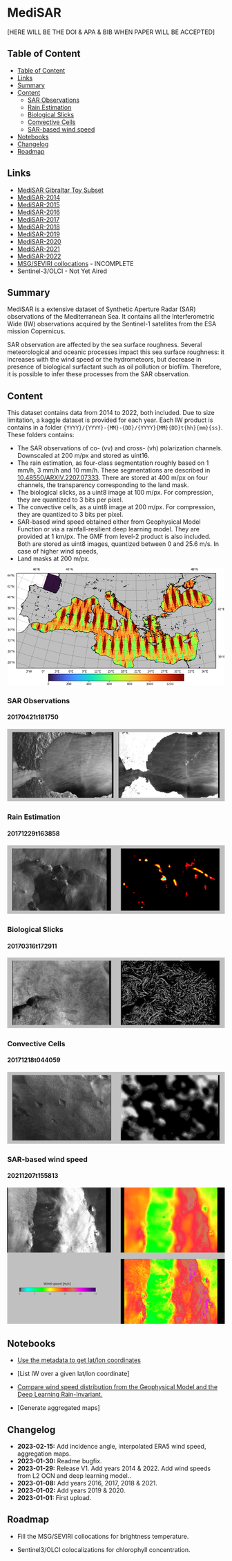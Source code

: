 # MediSAR

[HERE WILL BE THE DOI & APA & BIB WHEN PAPER WILL BE ACCEPTED]

## Table of Content

- [Table of Content](#table-of-content)
- [Links](#links)
- [Summary](#summary)
- [Content](#content)
    - [SAR Observations](#sar-observations)
    - [Rain Estimation](#rain-estimation)
    - [Biological Slicks](#biological-slicks)
    - [Convective Cells](#convective-cells)
    - [SAR-based wind speed](#sar-based-wind-speed)
- [Notebooks](#notebooks)
- [Changelog](#changelog)
- [Roadmap](#roadmap)

## Links

- [MediSAR Gibraltar Toy Subset](https://www.kaggle.com/rignak/medisarsubset)
- [MediSAR-2014](https://www.kaggle.com/rignak/medisar2014)
- [MediSAR-2015](https://www.kaggle.com/rignak/medisar2015)
- [MediSAR-2016](https://www.kaggle.com/rignak/medisar2016)
- [MediSAR-2017](https://www.kaggle.com/rignak/medisar2017)
- [MediSAR-2018](https://www.kaggle.com/rignak/medisar2018)
- [MediSAR-2019](https://www.kaggle.com/rignak/medisar2019)
- [MediSAR-2020](https://www.kaggle.com/rignak/medisar2020)
- [MediSAR-2021](https://www.kaggle.com/rignak/medisar2021)
- [MediSAR-2022](https://www.kaggle.com/rignak/medisar2022)
- [MSG/SEVIRI collocations](https://www.kaggle.com/datasets/rignak/medisar-seviri) - INCOMPLETE
- Sentinel-3/OLCI - Not Yet Aired

## Summary

MediSAR is a extensive dataset of Synthetic Aperture Radar (SAR) observations of the Mediterranean Sea. It contains all the Interferometric Wide (IW) observations acquired by the Sentinel-1 satellites from the ESA mission Copernicus.

SAR observation are affected by the sea surface roughness. Several meteorological and oceanic processes impact this sea surface roughness: it increases with the wind speed or the hydrometeors, but decrease in presence of biological surfactant such as oil pollution or biofilm. Therefore, it is possible to infer these processes from the SAR observation.

## Content

This dataset contains data from 2014 to 2022, both included. Due to size limitation, a kaggle dataset is provided for each year. Each IW product is contains in a folder `{YYYY}/{YYYY}-{MM}-{DD}/{YYYY}{MM}{DD}t{hh}{mm}{ss}`. These folders contains:

- The SAR observations of co- (vv) and cross- (vh) polarization channels. Downscaled at 200 m/px and stored as uint16.
- The rain estimation, as four-class segmentation roughly based on 1 mm/h, 3 mm/h and 10 mm/h. These segmentations are described in [10.48550/ARXIV.2207.07333](https://arxiv.org/abs/2207.07333). There are stored at 400 m/px on four channels, the transparency corresponding to the land mask.
- The biological slicks, as a uint8 image at 100 m/px. For compression, they are quantized to 3 bits per pixel.
- The convective cells, as a uint8 image at 200 m/px. For compression, they are quantized to 3 bits per pixel.
- SAR-based wind speed obtained either from Geophysical Model Function or via a rainfall-resilient deep learning model. They are provided at 1 km/px. The GMF from level-2 product is also included. Both are stored as uint8 images, quantized between 0 and 25.6 m/s. In case of higher wind speeds, 
- Land masks at 200 m/px.

![](readme/global.png)

### SAR Observations

#### 20170421t181750
![](readme/examples/20170421t181750.png)

### Rain Estimation

#### 20171229t163858
![](readme/examples/20171229t163858.png)

### Biological Slicks

#### 20170316t172911
![](readme/examples/20170316t172911.png)

### Convective Cells

#### 20171218t044059
![](readme/examples/20171218t044059.png)

### SAR-based wind speed

#### 20211207t155813
![](readme/examples/20211207t155813.png)

## Notebooks

- [Use the metadata to get lat/lon coordinates](notebooks/use_metadata.ipynb)

- [List IW over a given lat/lon coordinate]

- [Compare wind speed distribution from the Geophysical Model and the Deep Learning Rain-Invariant.](notebooks/deep_learning_wind_speed_vs_gmf.ipynb)

- [Generate aggregated maps]



## Changelog

- **2023-02-15:** Add incidence angle, interpolated ERA5 wind speed, aggregation maps.
- **2023-01-30:** Readme bugfix.
- **2023-01-29:** Release V1. Add years 2014 & 2022. Add wind speeds from L2 OCN and deep learning model..
- **2023-01-08:** Add years 2016, 2017, 2018 & 2021.
- **2023-01-02:** Add years 2019 & 2020.
- **2023-01-01:** First upload. 

## Roadmap

- Fill the MSG/SEVIRI collocations for brightness temperature.

- Sentinel3/OLCI colocalizations for chlorophyll concentration.
